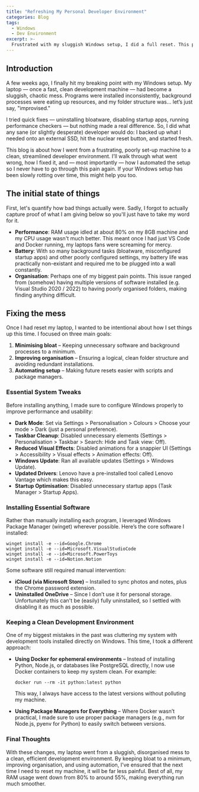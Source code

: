 ```yaml
---
title: "Refreshing My Personal Developer Environment"
categories: Blog
tags:
  - Windows
  - Dev Environment
excerpt: >-
  Frustrated with my sluggish Windows setup, I did a full reset. This post covers what went wrong, how I fixed it, and how I automated my dev environment.
---
```


## Introduction

A few weeks ago, I finally hit my breaking point with my Windows setup. My laptop — once a fast, clean development machine — had become a sluggish, chaotic mess. Programs were installed inconsistently, background processes were eating up resources, and my folder structure was... let’s just say, "improvised."

I tried quick fixes — uninstalling bloatware, disabling startup apps, running performance checkers — but nothing made a real difference. So, I did what any sane (or slightly desperate) developer would do: I backed up what I needed onto an external SSD, hit the nuclear reset button, and started fresh.

This blog is about how I went from a frustrating, poorly set-up machine to a clean, streamlined developer environment. I’ll walk through what went wrong, how I fixed it, and — most importantly — how I automated the setup so I never have to go through this pain again. If your Windows setup has been slowly rotting over time, this might help you too.

## The initial state of things

First, let's quantify how bad things actually were. Sadly, I forgot to actually capture proof of what I am giving below so you'll just have to take my word for it.

- **Performance**: RAM usage idled at about 80% on my 8GB machine and my CPU usage wasn't much better. This meant once I had just VS Code and Docker running, my laptops fans were screaming for mercy.
- **Battery**: With so many background tasks (bloatware, misconfigured startup apps) and other poorly configured settings, my battery life was practically non-existant and required me to be plugged into a wall constantly.
- **Organisation**: Perhaps one of my biggest pain points. This issue ranged from (somehow) having multiple versions of software installed (e.g. Visual Studio 2020 / 2022) to having poorly organised folders, making finding anything difficult.

## Fixing the mess

Once I had reset my laptop, I wanted to be intentional about how I set things up this time. I focused on three main goals:

1. **Minimising bloat** – Keeping unnecessary software and background processes to a minimum.
2. **Improving organisation** – Ensuring a logical, clean folder structure and avoiding redundant installations.
3. **Automating setup** – Making future resets easier with scripts and package managers.

### Essential System Tweaks

Before installing anything, I made sure to configure Windows properly to improve performance and usability:

- **Dark Mode**: Set via Settings > Personalisation > Colours > Choose your mode > Dark (just a personal preference).
- **Taskbar Cleanup**: Disabled unnecessary elements (Settings > Personalisation > Taskbar > Search: Hide and Task view: Off).
- **Reduced Visual Effects**: Disabled animations for a snappier UI (Settings > Accessibility > Visual effects > Animation effects: Off).
- **Windows Update**: Ran all available updates (Settings > Windows Update).
- **Updated Drivers**: Lenovo have a pre-installed tool called Lenovo Vantage which makes this easy.
- **Startup Optimisation**: Disabled unnecessary startup apps (Task Manager > Startup Apps).

### Installing Essential Software

Rather than manually installing each program, I leveraged Windows Package Manager (winget) wherever possible. Here’s the core software I installed:

```shell
winget install -e --id=Google.Chrome
winget install -e --id=Microsoft.VisualStudioCode
winget install -e --id=Microsoft.PowerToys
winget install -e --id=Notion.Notion
```

Some software still required manual intervention:

- **iCloud (via Microsoft Store)** – Installed to sync photos and notes, plus the Chrome password extension.
- **Uninstalled OneDrive** – Since I don’t use it for personal storage. Unfortunately this can't be (easily) fully uninstalled, so I settled with disabling it as much as possible.

### Keeping a Clean Development Environment

One of my biggest mistakes in the past was cluttering my system with development tools installed directly on Windows. This time, I took a different approach:

- **Using Docker for ephemeral environments** – Instead of installing Python, Node.js, or databases like PostgreSQL directly, I now use Docker containers to keep my system clean. For example:

  ```shell
  docker run --rm -it python:latest python
  ```

  This way, I always have access to the latest versions without polluting my machine.

- **Using Package Managers for Everything** – Where Docker wasn’t practical, I made sure to use proper package managers (e.g., nvm for Node.js, pyenv for Python) to easily switch between versions.

### Final Thoughts

With these changes, my laptop went from a sluggish, disorganised mess to a clean, efficient development environment. By keeping bloat to a minimum, improving organisation, and using automation, I’ve ensured that the next time I need to reset my machine, it will be far less painful. Best of all, my RAM usage went down from 80% to around 55%, making everything run much smoother.
